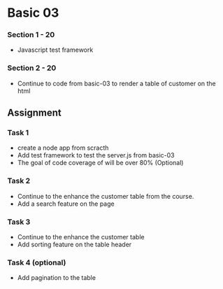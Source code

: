 # Basic 03

### Section 1 - 20
* Javascript test framework


### Section 2 - 20
* Continue to code from basic-03 to render a table of customer on the html


## Assignment

### Task 1
* create a node app from scracth
* Add test framework to test the server.js from basic-03
* The goal of code coverage of will be over 80% (Optional)

### Task 2
* Continue to the enhance the customer table from the course.
* Add a search feature on the page


### Task 3
* Continue to the enhance the customer table
* Add sorting feature on the table header

### Task 4 (optional)
* Add pagination to the table


